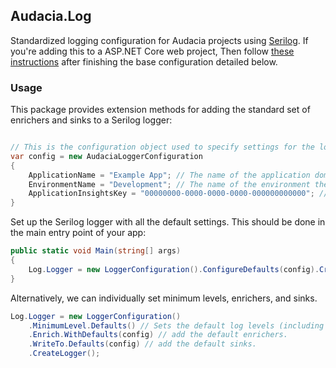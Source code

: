 ## Audacia.Log

Standardized logging configuration for Audacia projects using [Serilog](https://serilog.net).
If you're adding this to a ASP.NET Core web project, Then follow [these instructions](https://dev.azure.com/audacia/Audacia/_git/Audacia.Log?path=%2FAudacia.Log.AspNetCore&_a=readme) after finishing the base configuration detailed below.

### Usage

This package provides extension methods for adding the standard set of enrichers and sinks to a Serilog logger:

```c#

// This is the configuration object used to specify settings for the logger.
var config = new AudaciaLoggerConfiguration
{
    ApplicationName = "Example App"; // The name of the application domain.
    EnvironmentName = "Development"; // The name of the environment the application is currently running in.
    ApplicationInsightsKey = "00000000-0000-0000-0000-000000000000"; // The instrumentation key of an application insights resource. This is ignored if its null.
}
```

Set up the Serilog logger with all the default settings. This should be done in the main entry point of your app:

```c#
public static void Main(string[] args)
{
    Log.Logger = new LoggerConfiguration().ConfigureDefaults(config).CreateLogger();
}
```

Alternatively, we can individually set minimum levels, enrichers, and sinks.

```c#
Log.Logger = new LoggerConfiguration()
    .MinimumLevel.Defaults() // Sets the default log levels (including filtering out noise from Microsoft and IdentityServer4 modules).
    .Enrich.WithDefaults(config) // add the default enrichers.
    .WriteTo.Defaults(config) // add the default sinks.
    .CreateLogger();
```
